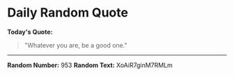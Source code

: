 # Daily Random Quote

**Today's Quote:**
> "Whatever you are, be a good one."

---

**Random Number:** 953
**Random Text:** XoAiR7ginM7RMLm
